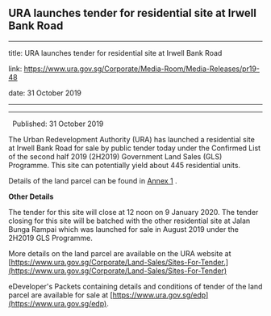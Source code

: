 ## URA launches tender for residential site at Irwell Bank Road
---
title: URA launches tender for residential site at Irwell Bank Road

link: https://www.ura.gov.sg/Corporate/Media-Room/Media-Releases/pr19-48

date: 31 October 2019

---

------------------------------------------------------------

  Published: 31 October 2019

The Urban Redevelopment Authority (URA) has launched a residential site at Irwell Bank Road for sale by public tender today under the Confirmed List of the second half 2019 (2H2019) Government Land Sales (GLS) Programme. This site can potentially yield about 445 residential units.  
  
Details of the land parcel can be found in [Annex 1](https://www.ura.gov.sg/-/media/Corporate/Media-Room/2019/Oct/pr19-48a.pdf) .  
  
**Other Details**  
  
The tender for this site will close at 12 noon on 9 January 2020. The tender closing for this site will be batched with the other residential site at Jalan Bunga Rampai which was launched for sale in August 2019 under the 2H2019 GLS Programme.  
  
More details on the land parcel are available on the URA website at [https://www.ura.gov.sg/Corporate/Land-Sales/Sites-For-Tender.](https://www.ura.gov.sg/Corporate/Land-Sales/Sites-For-Tender)  
  
eDeveloper's Packets containing details and conditions of tender of the land parcel are available for sale at [https://www.ura.gov.sg/edp](https://www.ura.gov.sg/edp).